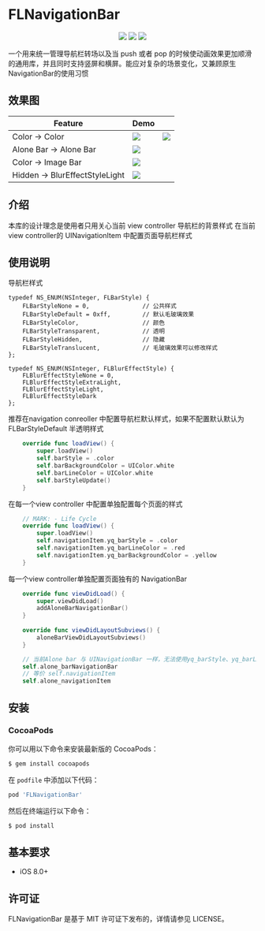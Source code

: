 # FLNavigationBar
<p align="center">
<a href="https://github.com/ForterLi/FLNavigationBar"><img src="https://img.shields.io/badge/platform-iOS%208.0%2B-ff69b5152950834.svg"></a>
<a href="https://github.com/ForterLi/FLNavigationBar"><img src="https://img.shields.io/cocoapods/v/FLNavigationBar.svg?style=flat"></a>
<a href="https://github.com/ForterLi/FLNavigationBar/blob/master/LICENSE"><img src="https://img.shields.io/badge/license-MIT-green.svg?style=flat"></a>
</p>
一个用来统一管理导航栏转场以及当 push 或者 pop 的时候使动画效果更加顺滑的通用库，并且同时支持竖屏和横屏。能应对复杂的场景变化，又兼顾原生NavigationBar的使用习惯

## 效果图
| Feature |Demo||
|---|---|---|
|Color -> Color|![](https://github.com/ForterLi/ProjectResource/blob/master/FLNavigationBar/Screenshots/0000001.gif)|![](https://timgsa.baidu.com/timg?image&quality=80&size=b9999_10000&sec=1566398321230&di=d07d26c83a012b739b31e42b8f208ef1&imgtype=0&src=http%3A%2F%2Fcdn.fds.api.xiaomi.com%2Fb2c-bbs%2Fcn%2Fattachment%2F2539da2623a8bed2cb9c48f4575ad8c3.jpg)|
|Alone Bar -> Alone Bar|![](https://github.com/ForterLi/ProjectResource/blob/master/FLNavigationBar/Screenshots/0000002.gif)||
|Color -> Image Bar|![](https://github.com/ForterLi/ProjectResource/blob/master/FLNavigationBar/Screenshots/0000003.gif)||
|Hidden -> BlurEffectStyleLight|![](https://github.com/ForterLi/ProjectResource/blob/master/FLNavigationBar/Screenshots/0000004.gif)||


## 介绍

本库的设计理念是使用者只用关心当前 view controller 导航栏的背景样式
在当前 view controller的 UINavigationItem 中配置页面导航栏样式

## 使用说明
导航栏样式
```objc
typedef NS_ENUM(NSInteger, FLBarStyle) {
    FLBarStyleNone = 0,               // 公共样式
    FLBarStyleDefault = 0xff,         // 默认毛玻璃效果
    FLBarStyleColor,                  // 颜色
    FLBarStyleTransparent,            // 透明
    FLBarStyleHidden,                 // 隐藏
    FLBarStyleTranslucent,            // 毛玻璃效果可以修改样式
};

typedef NS_ENUM(NSInteger, FLBlurEffectStyle) {
    FLBlurEffectStyleNone = 0,
    FLBlurEffectStyleExtraLight,
    FLBlurEffectStyleLight,
    FLBlurEffectStyleDark
};
```

推荐在navigation conreoller 中配置导航栏默认样式，如果不配置默认默认为 FLBarStyleDefault 半透明样式
``` swift
    override func loadView() {
        super.loadView()
        self.barStyle = .color
        self.barBackgroundColor = UIColor.white
        self.barLineColor = UIColor.white
        self.barStyleUpdate()
    }
```
在每一个view controller 中配置单独配置每个页面的样式
```swift
    // MARK: - Life Cycle
    override func loadView() {
        super.loadView()
        self.navigationItem.yq_barStyle = .color
        self.navigationItem.yq_barLineColor = .red
        self.navigationItem.yq_barBackgroundColor = .yellow
    }
```

每一个view controller单独配置页面独有的 NavigationBar
```swift 
    override func viewDidLoad() {
        super.viewDidLoad()
        addAloneBarNavigationBar()
    }
    
    override func viewDidLayoutSubviews() {
        aloneBarViewDidLayoutSubviews()
    }
```
```swift
    // 当前Alone bar 与 UINavigationBar 一样，无法使用yq_barStyle、yq_barLineColor、yq_barBackgroundColor等扩展属性
    self.alone_barNavigationBar
    // 等价 self.navigationItem
    self.alone_navigationItem
```
## 安装

### CocoaPods

你可以用以下命令来安装最新版的 CocoaPods：

```bash
$ gem install cocoapods
```

在 `podfile` 中添加以下代码：

```ruby
pod 'FLNavigationBar'
```

然后在终端运行以下命令：

```bash
$ pod install
```
## 基本要求

- iOS 8.0+

## 许可证

FLNavigationBar 是基于 MIT 许可证下发布的，详情请参见 LICENSE。
